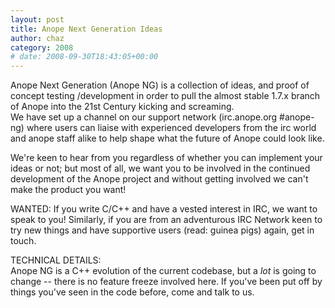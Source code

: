 ```yaml
---
layout: post
title: Anope Next Generation Ideas
author: chaz
category: 2008
# date: 2008-09-30T18:43:05+00:00
---
```


Anope Next Generation (Anope NG) is a collection of ideas, and proof of concept testing /development in order to pull the almost stable 1.7.x branch of Anope into the 21st Century kicking and screaming.
<br/>
We have set up a channel on our support network (irc.anope.org #anope-ng) where users can liaise with experienced developers from the irc world and anope staff alike to help shape what the future of Anope could look like. 

We're keen to hear from you regardless of whether you can implement your ideas or not; but most of all, we want you to be involved in the continued development of the Anope project and without getting involved we can't make the product you want!

WANTED: If you write C/C++ and have a vested interest in IRC, we want to speak to you! Similarly, if you are from an adventurous IRC Network keen to try new things and have supportive users (read: guinea pigs) again, get in touch.

TECHNICAL DETAILS:
<br/>
Anope NG is a C++ evolution of the current codebase, but a *lot* is going to change -- there is no feature freeze involved here. If you've been put off by things you've seen in the code before, come and talk to us.
